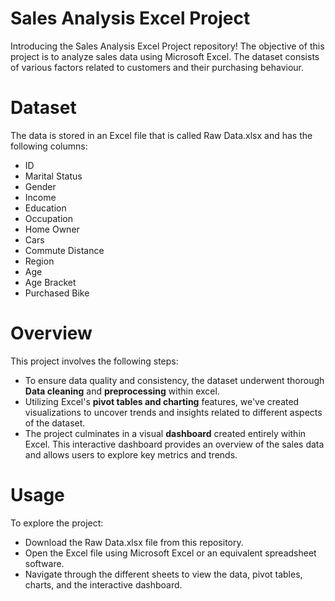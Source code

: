 # Sales Analysis Excel Project
Introducing the Sales Analysis Excel Project repository! The objective of this project is to analyze sales data using Microsoft Excel. The dataset consists of various factors related to customers and their purchasing behaviour.
# Dataset
The data is stored in an Excel file that is called Raw Data.xlsx and has the following columns:
- ID
- Marital Status
- Gender
- Income
- Education
- Occupation
- Home Owner
- Cars
- Commute Distance
- Region
- Age
- Age Bracket
- Purchased Bike
# Overview
This project involves the following steps:
- To ensure data quality and consistency, the dataset underwent thorough **Data cleaning** and **preprocessing** within excel.
- Utilizing Excel's **pivot tables and charting** features, we've created visualizations to uncover trends and insights related to different aspects of the dataset.
- The project culminates in a visual **dashboard** created entirely within Excel. This interactive dashboard provides an overview of the sales data and allows users to explore key metrics and trends.
# Usage
To explore the project:
- Download the Raw Data.xlsx file from this repository.
- Open the Excel file using Microsoft Excel or an equivalent spreadsheet software.
- Navigate through the different sheets to view the data, pivot tables, charts, and the interactive dashboard.
